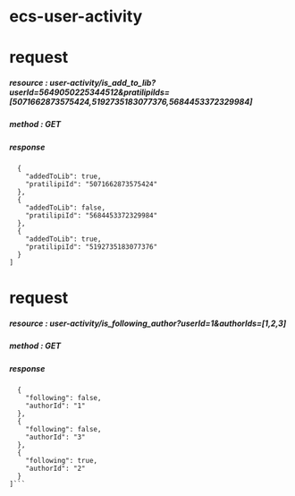 # ecs-user-activity

# request
##### resource : user-activity/is_add_to_lib?userId=5649050225344512&pratilipiIds=[5071662873575424,5192735183077376,5684453372329984]
##### method : GET

##### response
```[
  {
    "addedToLib": true,
    "pratilipiId": "5071662873575424"
  },
  {
    "addedToLib": false,
    "pratilipiId": "5684453372329984"
  },
  {
    "addedToLib": true,
    "pratilipiId": "5192735183077376"
  }
]
```



# request

##### resource : user-activity/is_following_author?userId=1&authorIds=[1,2,3]
##### method : GET

##### response
```[
  {
    "following": false,
    "authorId": "1"
  },
  {
    "following": false,
    "authorId": "3"
  },
  {
    "following": true,
    "authorId": "2"
  }
]```
